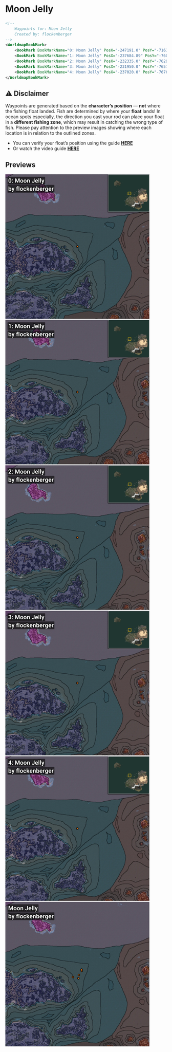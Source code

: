 # Moon Jelly
```xml
<!--
    Waypoints for: Moon Jelly
    Created by: flockenberger
-->
<WorldmapBookMark>
    <BookMark BookMarkName="0: Moon Jelly" PosX="-247191.0" PosY="-7161.0" PosZ="421569.0" />
    <BookMark BookMarkName="1: Moon Jelly" PosX="-237684.89" PosY="-7602.333" PosZ="419252.4" />
    <BookMark BookMarkName="2: Moon Jelly" PosX="-232335.0" PosY="-7629.0" PosZ="434134.0" />
    <BookMark BookMarkName="3: Moon Jelly" PosX="-231950.0" PosY="-7657.0" PosZ="431912.0" />
    <BookMark BookMarkName="4: Moon Jelly" PosX="-237020.0" PosY="-7676.0" PosZ="425244.0" />
</WorldmapBookMark>
```

## ⚠️ Disclaimer
Waypoints are generated based on the __**character’s position**__ — __not__ where the fishing float landed.
Fish are determined by where your **float** lands!
In ocean spots especially, the direction you cast your rod can place your float in a **different fishing zone**, which may result in catching the wrong type of fish.
Please pay attention to the preview images showing where each location is in relation to the outlined zones.

- You can verify your float’s position using the guide [**HERE**](https://flockenberger.github.io/bdo-fish-position/)
- Or watch the video guide [**HERE**](https://youtu.be/t-VXcRoNojk)

## Previews
<img src="./Moon Jelly_0_Preview.webp" width="450"/> <img src="./Moon Jelly_1_Preview.webp" width="450"/> <img src="./Moon Jelly_2_Preview.webp" width="450"/> <img src="./Moon Jelly_3_Preview.webp" width="450"/> <img src="./Moon Jelly_4_Preview.webp" width="450"/> <img src="./Moon Jelly_Preview.webp" width="450"/> 